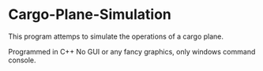 # Cargo-Plane-Simulation

This program attemps to simulate the operations of a cargo plane.

Programmed in C++
No GUI or any fancy graphics, only windows command console.
